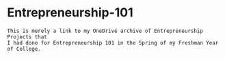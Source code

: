# Entrepreneurship-101

	This is merely a link to my OneDrive archive of Entrepreneurship Projects that
	I had done for Entrepreneurship 101 in the Spring of my Freshman Year of College.
